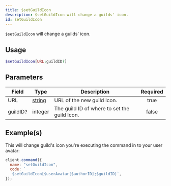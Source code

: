 ```yaml
---
title: $setGuildIcon
description: $setGuildIcon will change a guilds' icon.
id: setGuildIcon
---
```


`$setGuildIcon` will change a guilds' icon.

## Usage

```php
$setGuildIcon[URL;guildID?]
```

## Parameters

| Field    | Type                                                                                              | Description                                  | Required |
| -------- | ------------------------------------------------------------------------------------------------- | -------------------------------------------- | :------: |
| URL      | [string](https://developer.mozilla.org/en-US/docs/Web/JavaScript/Reference/Global_Objects/String) | URL of the new guild Icon.                   |   true   |
| guildID? | integer                                                                                           | The guild ID of where to set the guild Icon. |  false   |

## Example(s)

This will change guild's icon you're executing the command in to your user avatar:

```javascript
client.command({
  name: "setGuildIcon",
  code: `
   $setGuildIcon[$userAvatar[$authorID];$guildID]`,
});
```
